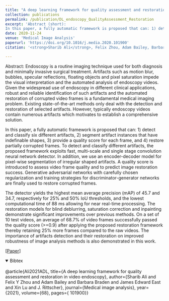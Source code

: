 ```yaml
---
title: "A deep learning framework for quality assessment and restoration in video endoscopy"
collection: publications
permalink: /publication/DL_endoscopy_QualityAssessment_Restoration
excerpt: 'Abstract (short):
In this paper, a fully automatic framework is proposed that can: 1) detect and classify six different artifacts, 2) segment artifact instances that have indefinable shapes, 3) provide a quality score for each frame, and 4) restore partially corrupted frames. To detect and classify different artifacts, the proposed framework exploits fast, multi-scale and single stage convolution neural network detector. In addition, we use an encoder-decoder model for pixel-wise segmentation of irregular shaped artifacts. A quality score is introduced to assess video frame quality and to predict image restoration success. Generative adversarial networks with carefully chosen regularization and training strategies for discriminator-generator networks are finally used to restore corrupted frames.'
date: 2020-11-24
venue: 'Medical Image Analysis'
paperurl: 'https://doi.org/10.1016/j.media.2020.101900'
citation: '<strong>Sharib Ali</strong>, Felix Zhou, Adam Bailey, Barbara Braden, James E. East, Xin Lu, Jens Rittscher. (2021). &quot;A deep learning framework for quality assessment and restoration in video endoscopy.&quot; <i>Medical Image Analysis</i> Vol 68, pg. 101900.'

---
```

Abstract:
Endoscopy is a routine imaging technique used for both diagnosis and minimally invasive surgical treatment. Artifacts such as motion blur, bubbles, specular reflections, floating objects and pixel saturation impede the visual interpretation and the automated analysis of endoscopy videos. Given the widespread use of endoscopy in different clinical applications, robust and reliable identification of such artifacts and the automated restoration of corrupted video frames is a fundamental medical imaging problem. Existing state-of-the-art methods only deal with the detection and restoration of selected artifacts. However, typically endoscopy videos contain numerous artifacts which motivates to establish a comprehensive solution.

In this paper, a fully automatic framework is proposed that can: 1) detect and classify six different artifacts, 2) segment artifact instances that have indefinable shapes, 3) provide a quality score for each frame, and 4) restore partially corrupted frames. To detect and classify different artifacts, the proposed framework exploits fast, multi-scale and single stage convolution neural network detector. In addition, we use an encoder-decoder model for pixel-wise segmentation of irregular shaped artifacts. A quality score is introduced to assess video frame quality and to predict image restoration success. Generative adversarial networks with carefully chosen regularization and training strategies for discriminator-generator networks are finally used to restore corrupted frames.

The detector yields the highest mean average precision (mAP) of 45.7 and 34.7, respectively for 25% and 50% IoU thresholds, and the lowest computational time of 88 ms allowing for near real-time processing. The restoration models for blind deblurring, saturation correction and inpainting demonstrate significant improvements over previous methods. On a set of 10 test videos, an average of 68.7% of video frames successfully passed the quality score (>=0.9) after applying the proposed restoration framework thereby retaining 25% more frames compared to the raw videos. The importance of artifacts detection and their restoration on improved robustness of image analysis methods is also demonstrated in this work.


[[Paper](https://doi.org/10.1016/j.media.2020.101900)]

<details open> <summary>Bibtex</summary>
<br> @article{Ali2021ADL,
  title={A deep learning framework for quality assessment and restoration in video endoscopy},
  author={Sharib Ali and Felix Y Zhou and Adam Bailey and Barbara Braden and James Edward East and Xin Lu and J. Rittscher},
  journal={Medical image analysis},
  year={2021},
  volume={68},
  pages={ 101900}} </details>